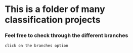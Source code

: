 # This is a folder of many classification projects
### Feel free to check through the different branches

```
click on the branches option
```
